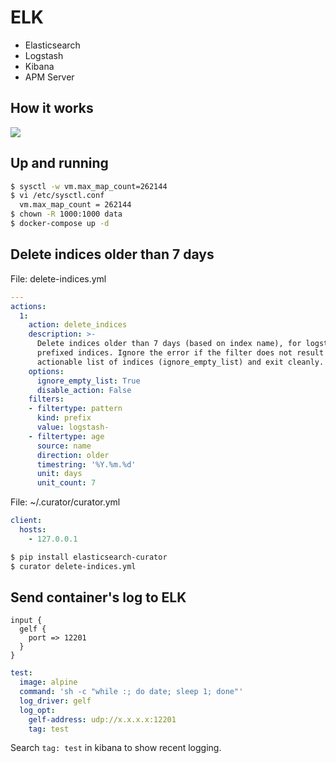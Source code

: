 ELK
===

- Elasticsearch
- Logstash
- Kibana
- APM Server

## How it works

![](https://logz.io/wp-content/uploads/2017/03/elk-pipeline-in-docker-environment.png)

## Up and running

```bash
$ sysctl -w vm.max_map_count=262144
$ vi /etc/sysctl.conf
  vm.max_map_count = 262144
$ chown -R 1000:1000 data
$ docker-compose up -d
```

## Delete indices older than 7 days

File: delete-indices.yml

```yaml
---
actions:
  1:
    action: delete_indices
    description: >-
      Delete indices older than 7 days (based on index name), for logstash-
      prefixed indices. Ignore the error if the filter does not result in an
      actionable list of indices (ignore_empty_list) and exit cleanly.
    options:
      ignore_empty_list: True
      disable_action: False
    filters:
    - filtertype: pattern
      kind: prefix
      value: logstash-
    - filtertype: age
      source: name
      direction: older
      timestring: '%Y.%m.%d'
      unit: days
      unit_count: 7
```

File: ~/.curator/curator.yml

```yaml
client:
  hosts:
    - 127.0.0.1
```

```bash
$ pip install elasticsearch-curator
$ curator delete-indices.yml
```

## Send container's log to ELK

```nginx
input {
  gelf {
    port => 12201
  }
}
```

```yaml
test:
  image: alpine
  command: 'sh -c "while :; do date; sleep 1; done"'
  log_driver: gelf
  log_opt:
    gelf-address: udp://x.x.x.x:12201
    tag: test
```

Search `tag: test` in kibana to show recent logging.

